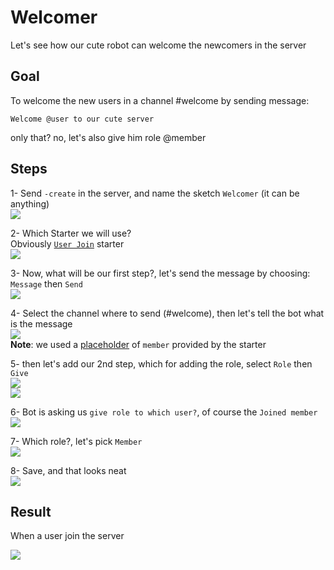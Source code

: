 # Welcomer
Let's see how our cute robot can welcome the newcomers in the server

## Goal
To welcome the new users in a channel #welcome
by sending message:
```
Welcome @user to our cute server
```

only that? no, let's also give him role @member
## Steps
1- Send `-create` in the server, and name the sketch `Welcomer` (it can be anything)\
![](https://i.imgur.com/H9Tpa4p.jpg)

2- Which Starter we will use?\
Obviously [`User Join`](../starters/memberJoin.md) starter\
![](https://i.imgur.com/ebzwUok.jpg)

3- Now, what will be our first step?, let's send the message by choosing: `Message` then `Send`\
![](https://i.imgur.com/6f6372z.jpg)

4- Select the channel where to send (#welcome), then let's tell the bot what is the message\
![](https://i.imgur.com/1G7MvAj.jpg)\
**Note**: we used a [placeholder](../tutorials/placeholder.md) of `member` provided by the starter

5- then let's add our 2nd step, which for adding the role, select `Role` then `Give`\
![](https://i.imgur.com/ljKooh1.jpg)\
![](https://i.imgur.com/3aKMlPm.jpg)

6- Bot is asking us `give role to which user?`, of course the `Joined member`\
![](https://i.imgur.com/MiSXLxu.jpg)

7- Which role?, let's pick `Member`\
![](https://i.imgur.com/pechlZI.jpg)

8- Save, and that looks neat\
![](https://i.imgur.com/JHpP58b.jpg)

## Result
When a user join the server

![](https://i.imgur.com/VbIS3q0.jpg)